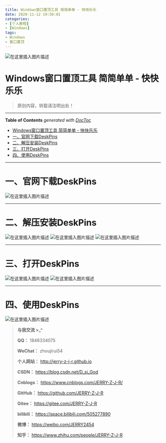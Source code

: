 ```yaml
---
title: Windows窗口置顶工具 简简单单 - 快快乐乐
date: 2020-11-12 19:56:01
categories:
- [个人教程]
- [Windows]
tags:
- Windows
- 窗口置顶
---
```

![在这里插入图片描述](https://img-blog.csdnimg.cn/20201112104229779.png)
<!--more-->
# Windows窗口置顶工具 简简单单 - 快快乐乐

> 原创内容，转载请注明出处！

---

<!-- START doctoc generated TOC please keep comment here to allow auto update -->
<!-- DON'T EDIT THIS SECTION, INSTEAD RE-RUN doctoc TO UPDATE -->
**Table of Contents**  *generated with [DocToc](https://github.com/thlorenz/doctoc)*

- [Windows窗口置顶工具 简简单单 - 快快乐乐](#windows%E7%AA%97%E5%8F%A3%E7%BD%AE%E9%A1%B6%E5%B7%A5%E5%85%B7-%E7%AE%80%E7%AE%80%E5%8D%95%E5%8D%95---%E5%BF%AB%E5%BF%AB%E4%B9%90%E4%B9%90)
- [一、官网下载DeskPins](#%E4%B8%80%E5%AE%98%E7%BD%91%E4%B8%8B%E8%BD%BDdeskpins)
- [二、解压安装DeskPins](#%E4%BA%8C%E8%A7%A3%E5%8E%8B%E5%AE%89%E8%A3%85deskpins)
- [三、打开DeskPins](#%E4%B8%89%E6%89%93%E5%BC%80deskpins)
- [四、使用DeskPins](#%E5%9B%9B%E4%BD%BF%E7%94%A8deskpins)

<!-- END doctoc generated TOC please keep comment here to allow auto update -->

---
# 一、官网下载DeskPins
![在这里插入图片描述](https://img-blog.csdnimg.cn/20201112104229779.png?x-oss-process=image/watermark,type_ZmFuZ3poZW5naGVpdGk,shadow_10,text_aHR0cHM6Ly9ibG9nLmNzZG4ubmV0L0Rfc2lfR29k,size_16,color_FFFFFF,t_70#pic_center)

---
# 二、解压安装DeskPins
![在这里插入图片描述](https://img-blog.csdnimg.cn/20201112104301965.png?x-oss-process=image/watermark,type_ZmFuZ3poZW5naGVpdGk,shadow_10,text_aHR0cHM6Ly9ibG9nLmNzZG4ubmV0L0Rfc2lfR29k,size_16,color_FFFFFF,t_70#pic_center)
![在这里插入图片描述](https://img-blog.csdnimg.cn/20201112104309609.png?x-oss-process=image/watermark,type_ZmFuZ3poZW5naGVpdGk,shadow_10,text_aHR0cHM6Ly9ibG9nLmNzZG4ubmV0L0Rfc2lfR29k,size_16,color_FFFFFF,t_70#pic_center)
![在这里插入图片描述](https://img-blog.csdnimg.cn/20201112104315687.png?x-oss-process=image/watermark,type_ZmFuZ3poZW5naGVpdGk,shadow_10,text_aHR0cHM6Ly9ibG9nLmNzZG4ubmV0L0Rfc2lfR29k,size_16,color_FFFFFF,t_70#pic_center)

---
# 三、打开DeskPins
![在这里插入图片描述](https://img-blog.csdnimg.cn/20201112104340544.png?x-oss-process=image/watermark,type_ZmFuZ3poZW5naGVpdGk,shadow_10,text_aHR0cHM6Ly9ibG9nLmNzZG4ubmV0L0Rfc2lfR29k,size_16,color_FFFFFF,t_70#pic_center)
![在这里插入图片描述](https://img-blog.csdnimg.cn/20201112104520710.jpg?x-oss-process=image/watermark,type_ZmFuZ3poZW5naGVpdGk,shadow_10,text_aHR0cHM6Ly9ibG9nLmNzZG4ubmV0L0Rfc2lfR29k,size_16,color_FFFFFF,t_70#pic_center)

---
# 四、使用DeskPins
![在这里插入图片描述](https://img-blog.csdnimg.cn/20201112104552532.png?x-oss-process=image/watermark,type_ZmFuZ3poZW5naGVpdGk,shadow_10,text_aHR0cHM6Ly9ibG9nLmNzZG4ubmV0L0Rfc2lfR29k,size_16,color_FFFFFF,t_70#pic_center)


> **与我交流 >_^**
>
> **QQ：** 1846334075
>
> **WeChat：** zhoujirui54
>
> **个人网站：** <http://jerry-z-j-r.github.io>	
>
> **CSDN：** <https://blog.csdn.net/D_si_God>
>
> **Cnblogs：** <https://www.cnblogs.com/JERRY-Z-J-R/>
>
> **GitHub：** <https://github.com/JERRY-Z-J-R>
>
> **Gitee：** <https://gitee.com/JERRY-Z-J-R>
>
> **bilibili：** <https://space.bilibili.com/505277890>
>
> **微博：** <https://weibo.com/JERRY2454>
>
> **知乎：** <https://www.zhihu.com/people/JERRY-Z-J-R>